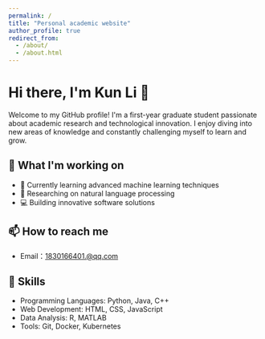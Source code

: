 ```yaml
---
permalink: /
title: "Personal academic website"
author_profile: true
redirect_from: 
  - /about/
  - /about.html
---
```


# Hi there, I'm Kun Li 👋

Welcome to my GitHub profile! I'm a first-year graduate student passionate about academic research and technological innovation. I enjoy diving into new areas of knowledge and constantly challenging myself to learn and grow.

## 🔭 What I'm working on

- 🌱 Currently learning advanced machine learning techniques
- 🔬 Researching on natural language processing
- 💻 Building innovative software solutions

## 📫 How to reach me

- Email：1830166401.@qq.com

## 💼 Skills

- Programming Languages: Python, Java, C++
- Web Development: HTML, CSS, JavaScript
- Data Analysis: R, MATLAB
- Tools: Git, Docker, Kubernetes


